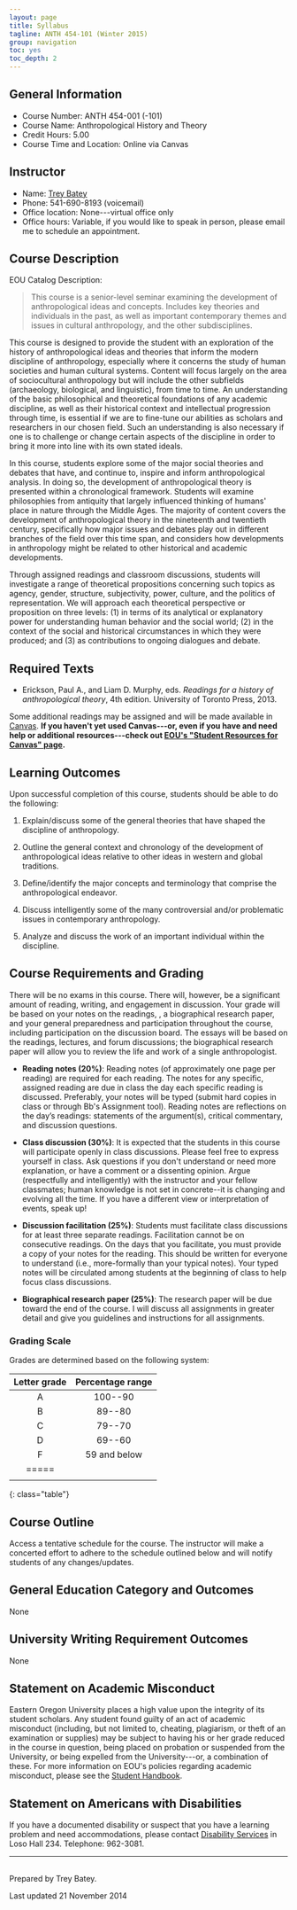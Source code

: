 ```yaml
---
layout: page
title: Syllabus
tagline: ANTH 454-101 (Winter 2015)
group: navigation
toc: yes
toc_depth: 2
---
```


## General Information

- Course Number:  ANTH 454-001 (-101)
- Course Name:  Anthropological History and Theory
- Credit Hours:  5.00
- Course Time and Location: Online via Canvas


## Instructor
- Name:  [Trey Batey](https://people.eou.edu/ebatey/)
- Phone:  541-690-8193 (voicemail)
- Office location:  None---virtual office only
- Office hours:  Variable, if you would like to speak in person, please email me to schedule an appointment.


## Course Description
EOU Catalog Description:

> This course is a senior-level seminar examining the development of anthropological ideas and concepts. Includes key theories and individuals in the past, as well as important contemporary themes and issues in cultural anthropology, and the other subdisciplines.

This course is designed to provide the student with an exploration of the history of anthropological ideas and theories that inform the modern discipline of anthropology, especially where it concerns the study of human societies and human cultural systems. Content will focus largely on the area of sociocultural anthropology but will include the other subfields (archaeology, biological, and linguistic), from time to time. An understanding of the basic philosophical and theoretical foundations of any academic discipline, as well as their historical context and intellectual progression through time, is essential if we are to fine-tune our abilities as scholars and researchers in our chosen field. Such an understanding is also necessary if one is to challenge or change certain aspects of the discipline in order to bring it more into line with its own stated ideals.

In this course, students explore some of the major social theories and debates that have, and continue to, inspire and inform anthropological analysis. In doing so, the development of anthropological theory is presented within a chronological framework. Students will examine philosophies from antiquity that largely influenced thinking of humans' place in nature through the Middle Ages. The majority of content covers the development of anthropological theory in the nineteenth and twentieth century, specifically how major issues and debates play out in different branches of the field over this time span, and considers how developments in anthropology might be related to other historical and academic developments.

Through assigned readings and classroom discussions, students will investigate a range of theoretical propositions concerning such topics as agency, gender, structure, subjectivity, power, culture, and the politics of representation. We will approach each theoretical perspective or proposition on three levels: (1) in terms of its analytical or explanatory power for understanding human behavior and the social world; (2) in the context of the social and historical circumstances in which they were produced; and (3) as contributions to ongoing dialogues and debate.


## Required Texts
- Erickson, Paul A., and Liam D. Murphy, eds. _Readings for a history of anthropological theory_, 4th edition. University of Toronto Press, 2013.

Some additional readings may be assigned and will be made available in [Canvas](https://eou.instructure.com/login). **If you haven't yet used Canvas---or, even if you have and need help or additional resources---check out [EOU's "Student Resources for Canvas" page](https://www.eou.edu/lms/student-resources/).**


## Learning Outcomes
Upon successful completion of this course, students should be able to do the following:

1. Explain/discuss some of the general theories that have shaped the discipline of anthropology.

2. Outline the general context and chronology of the development of anthropological ideas relative to other ideas in western and global traditions.

3. Define/identify the major concepts and terminology that comprise the anthropological endeavor.

4. Discuss intelligently some of the many controversial and/or problematic issues in contemporary anthropology.

5. Analyze and discuss the work of an important individual within the discipline.



## Course Requirements and Grading
There will be no exams in this course. There will, however, be a significant amount of reading, writing, and engagement in discussion. Your grade will be based on your notes on the readings, , a biographical research paper, and your general preparedness and participation throughout the course, including participation on the discussion board. The essays will be based on the readings, lectures, and forum discussions; the biographical research paper will allow you to review the life and work of  a single anthropologist. 

- **Reading notes (20%)**:  Reading notes (of approximately one page per reading) are required for each reading. The notes for any specific, assigned reading are due in class the day each specific reading is discussed. Preferably, your notes will be typed (submit hard copies in class or through Bb's Assignment tool). Reading notes are reflections on the day’s readings: statements of the argument(s), critical commentary, and discussion questions.

- **Class discussion (30%)**:  It is expected that the students in this course will participate openly in class discussions. Please feel free to express yourself in class. Ask questions if you don't understand or need more explanation, or have a comment or a dissenting opinion. Argue (respectfully and intelligently) with the instructor and your fellow classmates; human knowledge is not set in concrete--it is changing and evolving all the time.  If you have a different view or interpretation of events, speak up!  

- **Discussion facilitation (25%)**:  Students must facilitate class discussions for at least three separate readings. Facilitation cannot be on consecutive readings. On the days that you facilitate, you must provide a copy of your notes for the reading.  This should be written for everyone to understand (i.e., more-formally than your typical notes). Your typed notes will be circulated among students at the beginning of class to help focus class discussions.

- **Biographical research paper (25%)**:  The research paper will be due toward the end of the course. I will discuss all assignments in greater detail and give you guidelines and instructions for all assignments.


### Grading Scale
Grades are determined based on the following system:

| Letter grade | Percentage range |
|:------------:|:----------------:|
A | 100--90|
B | 89--80|
C | 79--70|
D | 69--60|
F | 59 and below|
|=====
|    |    |
{: class="table"}


## Course Outline
Access a tentative schedule for the course. The instructor will make a concerted effort to adhere to the schedule outlined below and will notify students of any changes/updates.


## General Education Category and Outcomes
None


## University Writing Requirement Outcomes
None


## Statement on Academic Misconduct
Eastern Oregon University places a high value upon the integrity of its student scholars. Any student found guilty of an act of academic misconduct (including, but not limited to, cheating, plagiarism, or theft of an examination or supplies) may be subject to having his or her grade reduced in the course in question, being placed on probation or suspended from the University, or being expelled from the University---or, a combination of these. For more information on EOU's policies regarding academic misconduct, please see the [Student Handbook](http://www.eou.edu/sse/student-handbook).


## Statement on Americans with Disabilities
If you have a documented disability or suspect that you have a learning problem and need accommodations, please contact [Disability Services](http://www.eou.edu/disability/) in Loso Hall 234. Telephone:  962-3081.

-----------------------------------------

<br>
Prepared by Trey Batey.

Last updated 21 November 2014